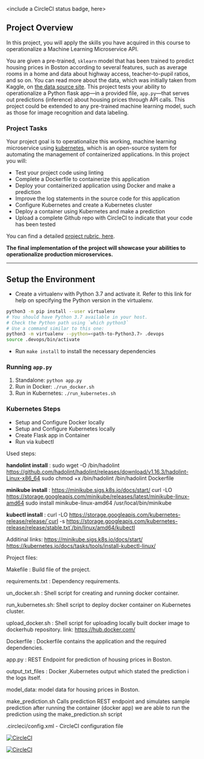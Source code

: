 <include a CircleCI status badge, here>

## Project Overview

In this project, you will apply the skills you have acquired in this course to operationalize a Machine Learning Microservice API. 

You are given a pre-trained, `sklearn` model that has been trained to predict housing prices in Boston according to several features, such as average rooms in a home and data about highway access, teacher-to-pupil ratios, and so on. You can read more about the data, which was initially taken from Kaggle, on [the data source site](https://www.kaggle.com/c/boston-housing). This project tests your ability to operationalize a Python flask app—in a provided file, `app.py`—that serves out predictions (inference) about housing prices through API calls. This project could be extended to any pre-trained machine learning model, such as those for image recognition and data labeling.

### Project Tasks

Your project goal is to operationalize this working, machine learning microservice using [kubernetes](https://kubernetes.io/), which is an open-source system for automating the management of containerized applications. In this project you will:
* Test your project code using linting
* Complete a Dockerfile to containerize this application
* Deploy your containerized application using Docker and make a prediction
* Improve the log statements in the source code for this application
* Configure Kubernetes and create a Kubernetes cluster
* Deploy a container using Kubernetes and make a prediction
* Upload a complete Github repo with CircleCI to indicate that your code has been tested

You can find a detailed [project rubric, here](https://review.udacity.com/#!/rubrics/2576/view).

**The final implementation of the project will showcase your abilities to operationalize production microservices.**

---

## Setup the Environment

* Create a virtualenv with Python 3.7 and activate it. Refer to this link for help on specifying the Python version in the virtualenv. 
```bash
python3 -m pip install --user virtualenv
# You should have Python 3.7 available in your host. 
# Check the Python path using `which python3`
# Use a command similar to this one:
python3 -m virtualenv --python=<path-to-Python3.7> .devops
source .devops/bin/activate
```
* Run `make install` to install the necessary dependencies

### Running `app.py`

1. Standalone:  `python app.py`
2. Run in Docker:  `./run_docker.sh`
3. Run in Kubernetes:  `./run_kubernetes.sh`

### Kubernetes Steps

* Setup and Configure Docker locally
* Setup and Configure Kubernetes locally
* Create Flask app in Container
* Run via kubectl

Used steps:

**handolint install** :
sudo wget -O /bin/hadolint https://github.com/hadolint/hadolint/releases/download/v1.16.3/hadolint-Linux-x86_64 
sudo chmod +x /bin/hadolint /bin/hadolint Dockerfile

**minikube install** : https://minikube.sigs.k8s.io/docs/start/
curl -LO https://storage.googleapis.com/minikube/releases/latest/minikube-linux-amd64
sudo install minikube-linux-amd64 /usr/local/bin/minikube


**kubectl install** :
curl -LO https://storage.googleapis.com/kubernetes-release/release/`curl -s https://storage.googleapis.com/kubernetes-release/release/stable.txt`/bin/linux/amd64/kubectl

Additinal links:
https://minikube.sigs.k8s.io/docs/start/
https://kubernetes.io/docs/tasks/tools/install-kubectl-linux/


Project files:

Makefile :  Build file of the project.

requirements.txt : Dependency requirements.

un_docker.sh : Shell script for creating and running docker container.

run_kubernetes.sh: Shell script to deploy docker container on Kubernetes cluster.

upload_docker.sh : Shell script for uploading locally built docker image to dockerhub repository. 
link: https://hub.docker.com/

Dockerfile :  Dockerfile contains the application and the required dependencies. 

app.py  : REST Endpoint for prediction of housing prices in Boston.

output_txt_files : Docker ,Kubernetes output which stated the prediction i the logs itself.

model_data: model data for housing prices in Boston.

make_prediction.sh Calls prediction REST endpoint and simulates sample prediction after running the container (docker app) we are able to run the prediction using the make_prediction.sh script

.circleci/config.xml - CircleCI configuration file


[![CircleCI](https://dl.circleci.com/status-badge/img/gh/HimangiR1907/project4/tree/main.svg?style=shield)](https://dl.circleci.com/status-badge/redirect/gh/HimangiR1907/project4/tree/main)

[![CircleCI](https://dl.circleci.com/status-badge/img/gh/HimangiR1907/project4/tree/main.svg?stylestyle=shield)](https://dl.circleci.com/status-badge/redirect/gh/HimangiR1907/project4/tree/main)

